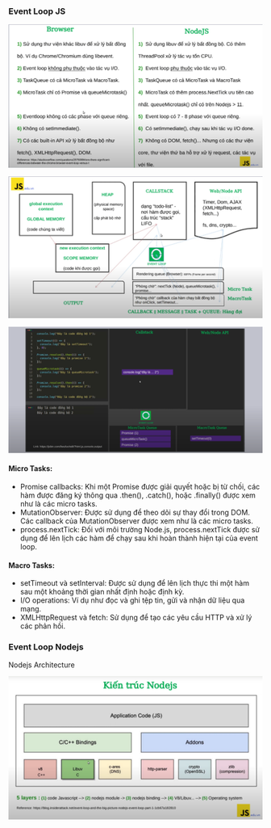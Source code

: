 ### Event Loop JS
![Class diagram](./img/evloop.PNG)

![Class diagram](./img/evloopjs.PNG)

![Class digaram](./img/micro-macro.PNG)

#### Micro Tasks:

- Promise callbacks: Khi một Promise được giải quyết hoặc bị từ chối, các hàm được đăng ký thông qua .then(), .catch(), hoặc .finally() được xem như là các micro tasks.
- MutationObserver: Được sử dụng để theo dõi sự thay đổi trong DOM. Các callback của MutationObserver được xem như là các micro tasks.
- process.nextTick: Đối với môi trường Node.js, process.nextTick được sử dụng để lên lịch các hàm để chạy sau khi hoàn thành hiện tại của event loop.

#### Macro Tasks:

- setTimeout và setInterval: Được sử dụng để lên lịch thực thi một hàm sau một khoảng thời gian nhất định hoặc định kỳ.
- I/O operations: Ví dụ như đọc và ghi tệp tin, gửi và nhận dữ liệu qua mạng.
- XMLHttpRequest và fetch: Sử dụng để tạo các yêu cầu HTTP và xử lý các phản hồi.

### Event Loop Nodejs

Nodejs Architecture 

![Class digaram](./img/nodejsEngine.PNG)


